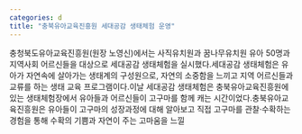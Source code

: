 ```yaml
---
categories: d
title: "충북유아교육진흥원 세대공감 생태체험 운영"
---
```

충청북도유아교육진흥원(원장 노영신)에서는 사직유치원과 꿈나무유치원 유아 50명과 지역사회 어르신들을 대상으로 세대공감 생태체험을 실시했다.세대공감 생태체험은 유아가 자연속에 살아가는 생태계의 구성원으로, 자연의 소중함을 느끼고 지역 어르신들과 교류를 하는 생태 교육 프로그램이다.이날 세대공감 생태체험은 충북유아교육진흥원에 있는 생태체험장에서 유아들과 어르신들이 고구마를 함께 캐는 시간이었다.충북유아교육진흥원은 유아들이 고구마의 성장과정에 대해 알아보고 직접 고구마를 관찰·수확하는 경험을 통해 수확의 기쁨과 자연이 주는 고마움을 느낄